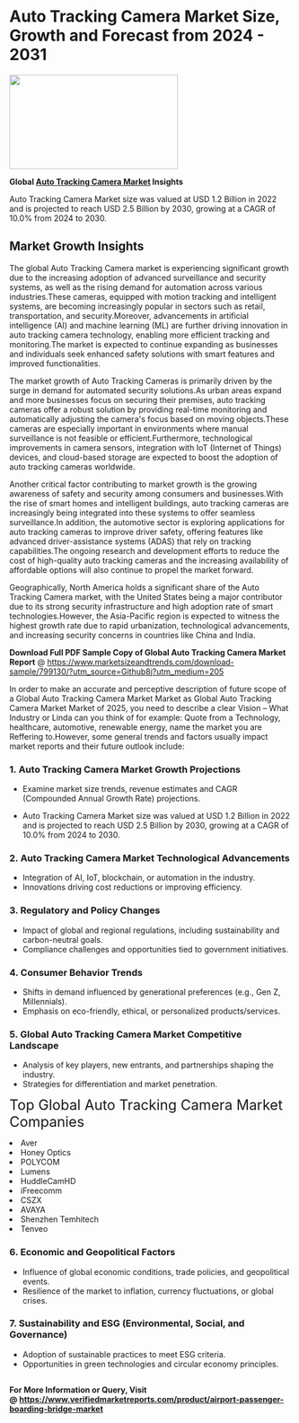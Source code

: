 <H1>Auto Tracking Camera Market Size, Growth and Forecast from 2024 - 2031</H1><img class="aligncenter size-medium wp-image-584254" src="https://thirdeyenews.in/wp-content/uploads/2024/09/Global-Market-Research-300x168.jpeg" alt="" width="300" height="168" /><p><strong>Global&nbsp;<a href="https://www.marketsizeandtrends.com/download-sample/799130/?utm_source=Github8j?utm_medium=205">Auto Tracking Camera Market</a> Insights</strong></p><p>Auto Tracking Camera Market size was valued at USD 1.2 Billion in 2022 and is projected to reach USD 2.5 Billion by 2030, growing at a CAGR of 10.0% from 2024 to 2030.</p><p><h2>Market Growth Insights</h2> <p>The global Auto Tracking Camera market is experiencing significant growth due to the increasing adoption of advanced surveillance and security systems, as well as the rising demand for automation across various industries.These cameras, equipped with motion tracking and intelligent systems, are becoming increasingly popular in sectors such as retail, transportation, and security.Moreover, advancements in artificial intelligence (AI) and machine learning (ML) are further driving innovation in auto tracking camera technology, enabling more efficient tracking and monitoring.The market is expected to continue expanding as businesses and individuals seek enhanced safety solutions with smart features and improved functionalities.</p> <p>The market growth of Auto Tracking Cameras is primarily driven by the surge in demand for automated security solutions.As urban areas expand and more businesses focus on securing their premises, auto tracking cameras offer a robust solution by providing real-time monitoring and automatically adjusting the camera's focus based on moving objects.These cameras are especially important in environments where manual surveillance is not feasible or efficient.Furthermore, technological improvements in camera sensors, integration with IoT (Internet of Things) devices, and cloud-based storage are expected to boost the adoption of auto tracking cameras worldwide.</p> <p>Another critical factor contributing to market growth is the growing awareness of safety and security among consumers and businesses.With the rise of smart homes and intelligent buildings, auto tracking cameras are increasingly being integrated into these systems to offer seamless surveillance.In addition, the automotive sector is exploring applications for auto tracking cameras to improve driver safety, offering features like advanced driver-assistance systems (ADAS) that rely on tracking capabilities.The ongoing research and development efforts to reduce the cost of high-quality auto tracking cameras and the increasing availability of affordable options will also continue to propel the market forward.</p> <p>Geographically, North America holds a significant share of the Auto Tracking Camera market, with the United States being a major contributor due to its strong security infrastructure and high adoption rate of smart technologies.However, the Asia-Pacific region is expected to witness the highest growth rate due to rapid urbanization, technological advancements, and increasing security concerns in countries like China and India.</p> <p><span class=""><strong>Download Full PDF Sample Copy of Global Auto Tracking Camera Market Report</strong> @ <a href="https://www.marketsizeandtrends.com/download-sample/799130/?utm_source=Github8j?utm_medium=205" target="_blank">https://www.marketsizeandtrends.com/download-sample/799130/?utm_source=Github8j?utm_medium=205</a></span></p><p>In order to make an accurate and perceptive description of future scope of a Global&nbsp;Auto Tracking Camera Market Market as Global&nbsp;Auto Tracking Camera Market Market of 2025, you need to describe a clear Vision &ndash; What Industry or Linda can you think of for example: Quote from a Technology, healthcare, automotive, renewable energy, name the market you are Reffering to.However, some general trends and factors usually impact market reports and their future outlook include:</p><h3>1.&nbsp;<strong>Auto Tracking Camera Market Growth Projections</strong></h3><ul><li>Examine market size trends, revenue estimates and CAGR (Compounded Annual Growth Rate) projections.</li><li><p>Auto Tracking Camera Market size was valued at USD 1.2 Billion in 2022 and is projected to reach USD 2.5 Billion by 2030, growing at a CAGR of 10.0% from 2024 to 2030.</p></li></ul><h3>2.&nbsp;<strong>Auto Tracking Camera Market Technological Advancements</strong></h3><ul><li>Integration of AI, IoT, blockchain, or automation in the industry.</li><li>Innovations driving cost reductions or improving efficiency.</li></ul><h3>3.&nbsp;<strong>Regulatory and Policy Changes</strong></h3><ul><li>Impact of global and regional regulations, including sustainability and carbon-neutral goals.</li><li>Compliance challenges and opportunities tied to government initiatives.</li></ul><h3>4.&nbsp;<strong>Consumer Behavior Trends</strong></h3><ul><li>Shifts in demand influenced by generational preferences (e.g., Gen Z, Millennials).</li><li>Emphasis on eco-friendly, ethical, or personalized products/services.</li></ul><h3>5.&nbsp;<strong>Global Auto Tracking Camera Market Competitive Landscape</strong></h3><ul><li>Analysis of key players, new entrants, and partnerships shaping the industry.</li><li>Strategies for differentiation and market penetration.</li></ul><p data-pm-slice="1 1 []"><span style="color: inherit; font-family: inherit; font-size: 25px;">Top Global Auto Tracking Camera Market Companies</span></p><div class="" data-test-id=""><p><li>Aver</li><li> Honey Optics</li><li> POLYCOM</li><li> Lumens</li><li> HuddleCamHD</li><li> iFreecomm</li><li> CSZX</li><li> AVAYA</li><li> Shenzhen Temhitech</li><li> Tenveo</li></p></div><h3>6.&nbsp;<strong>Economic and Geopolitical Factors</strong></h3><ul><li>Influence of global economic conditions, trade policies, and geopolitical events.</li><li>Resilience of the market to inflation, currency fluctuations, or global crises.</li></ul><h3>7.&nbsp;<strong>Sustainability and ESG (Environmental, Social, and Governance)</strong></h3><ul><li>Adoption of sustainable practices to meet ESG criteria.</li><li>Opportunities in green technologies and circular economy principles.</li></ul><h2><strong style="font-size: 14px;">For More Information or Query, Visit @&nbsp;</strong><a style="background-color: #ffffff; font-size: 14px;" href="https://www.marketsizeandtrends.com/report/auto-tracking-camera-market/" target="_blank">https://www.verifiedmarketreports.com/product/airport-passenger-boarding-bridge-market</a></h2>